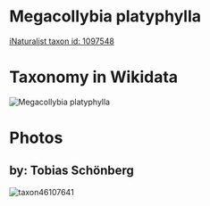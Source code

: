 
Megacollybia platyphylla
========================
  
[iNaturalist taxon id: 1097548](https://www.inaturalist.org/taxa/1097548)
# Taxonomy in Wikidata
  
![Megacollybia platyphylla](../wikidata_schemas/Megacollybia_platyphylla.gv.png)
# Photos

## by: Tobias Schönberg
  
![taxon46107641](https://inaturalist-open-data.s3.amazonaws.com/photos/49986036/medium.jpeg)